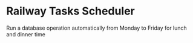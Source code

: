 # Railway Tasks Scheduler

Run a database operation automatically from Monday to Friday for lunch and dinner time 